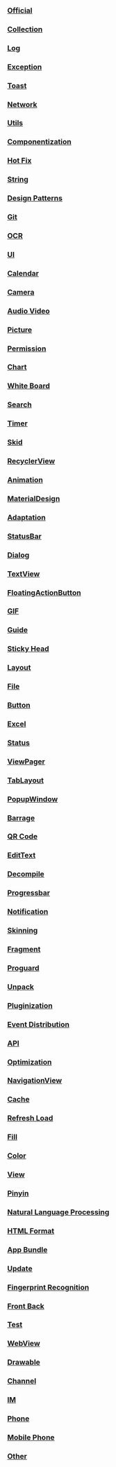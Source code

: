 ### [Official](https://github.com/snpmyn/OpenSourceCollection/blob/master/ANDROID_OFFICIAL.md)
### [Collection](https://github.com/snpmyn/OpenSourceCollection/blob/master/ANDROID_COLLECTION.md)
### [Log](https://github.com/snpmyn/OpenSourceCollection/blob/master/ANDROID_LOG.md)
### [Exception](https://github.com/snpmyn/OpenSourceCollection/blob/master/ANDROID_EXCEPTION.md)
### [Toast](https://github.com/snpmyn/OpenSourceCollection/blob/master/ANDROID_TOAST.md)
### [Network](https://github.com/snpmyn/OpenSourceCollection/blob/master/ANDROID_NETWORK.md)
### [Utils](https://github.com/snpmyn/OpenSourceCollection/blob/master/ANDROID_UTILS.md)
### [Componentization](https://github.com/snpmyn/OpenSourceCollection/blob/master/ANDROID_COMPONENTIZATION.md)    
### [Hot Fix](https://github.com/snpmyn/OpenSourceCollection/blob/master/ANDROID_HOT_FIX.md)
### [String](https://github.com/snpmyn/OpenSourceCollection/blob/master/ANDROID_STRING.md)
### [Design Patterns](https://github.com/snpmyn/OpenSourceCollection/blob/master/ANDROID_DESIGN_PATTERNS.md)
### [Git](https://github.com/snpmyn/OpenSourceCollection/blob/master/ANDROID_GIT.md)
### [OCR](https://github.com/snpmyn/OpenSourceCollection/blob/master/ANDROID_OCR.md)
### [UI](https://github.com/snpmyn/OpenSourceCollection/blob/master/ANDROID_UI.md)
### [Calendar](https://github.com/snpmyn/OpenSourceCollection/blob/master/ANDROID_CALENDAR.md)
### [Camera](https://github.com/snpmyn/OpenSourceCollection/blob/master/ANDROID_CAMERA.md)
### [Audio Video](https://github.com/snpmyn/OpenSourceCollection/blob/master/ANDROID_AUDIO_VIDEO.md)
### [Picture](https://github.com/snpmyn/OpenSourceCollection/blob/master/ANDROID_PICTURE.md)
### [Permission](https://github.com/snpmyn/OpenSourceCollection/blob/master/ANDROID_PERMISSION.md)  
### [Chart](https://github.com/snpmyn/OpenSourceCollection/blob/master/ANDROID_CHART.md)   
### [White Board](https://github.com/snpmyn/OpenSourceCollection/blob/master/ANDROID_WHITE_BOARD.md)
### [Search](https://github.com/snpmyn/OpenSourceCollection/blob/master/ANDROID_SEARCH.md)
### [Timer](https://github.com/snpmyn/OpenSourceCollection/blob/master/ANDROID_TIMER.md)
### [Skid](https://github.com/snpmyn/OpenSourceCollection/blob/master/ANDROID_SKID.md)
### [RecyclerView](https://github.com/snpmyn/OpenSourceCollection/blob/master/ANDROID_RECYCLERVIEW.md)
### [Animation](https://github.com/snpmyn/OpenSourceCollection/blob/master/ANDROID_ANIMATION.md)
### [MaterialDesign](https://github.com/snpmyn/OpenSourceCollection/blob/master/ANDROID_MATERIAL_DESIGN.md)
### [Adaptation](https://github.com/snpmyn/OpenSourceCollection/blob/master/ANDROID_ADAPTATION.md)
### [StatusBar](https://github.com/snpmyn/OpenSourceCollection/blob/master/ANDROID_STATUSBAR.md)
### [Dialog](https://github.com/snpmyn/OpenSourceCollection/blob/master/ANDROID_DIALOG.md)
### [TextView](https://github.com/snpmyn/OpenSourceCollection/blob/master/ANDROID_TEXTVIEW.md)
### [FloatingActionButton](https://github.com/snpmyn/OpenSourceCollection/blob/master/ANDROID_FLOATINGACTIONBUTTON.md)
### [GIF](https://github.com/snpmyn/OpenSourceCollection/blob/master/ANDROID_GIF.md)
### [Guide](https://github.com/snpmyn/OpenSourceCollection/blob/master/ANDROID_GUIDE.md)
### [Sticky Head](https://github.com/snpmyn/OpenSourceCollection/blob/master/ANDROID_STICKY_HEAD.md)
### [Layout](https://github.com/snpmyn/OpenSourceCollection/blob/master/ANDROID_LAYOUT.md)
### [File](https://github.com/snpmyn/OpenSourceCollection/blob/master/ANDROID_FILE.md)
### [Button](https://github.com/snpmyn/OpenSourceCollection/blob/master/ANDROID_BUTTON.md)
### [Excel](https://github.com/snpmyn/OpenSourceCollection/blob/master/ANDROID_EXCEL.md)
### [Status](https://github.com/snpmyn/OpenSourceCollection/blob/master/ANDROID_STATUS.md)
### [ViewPager](https://github.com/snpmyn/OpenSourceCollection/blob/master/ANDROID_VIEWPAGER.md)
### [TabLayout](https://github.com/snpmyn/OpenSourceCollection/blob/master/ANDROID_TABLAYOUT.md)
### [PopupWindow](https://github.com/snpmyn/OpenSourceCollection/blob/master/ANDROID_POPUPWINDOW.md)
### [Barrage](https://github.com/snpmyn/OpenSourceCollection/blob/master/ANDROID_BARRAGE.md)
### [QR Code](https://github.com/snpmyn/OpenSourceCollection/blob/master/ANDROID_QR_CODE.md)
### [EditText](https://github.com/snpmyn/OpenSourceCollection/blob/master/ANDROID_EDITTEXT.md)
### [Decompile](https://github.com/snpmyn/OpenSourceCollection/blob/master/ANDROID_DECOMPILE.md)
### [Progressbar](https://github.com/snpmyn/OpenSourceCollection/blob/master/ANDROID_PROGRESSBAR.md)
### [Notification](https://github.com/snpmyn/OpenSourceCollection/blob/master/ANDROID_NOTIFICATION.md)
### [Skinning](https://github.com/snpmyn/OpenSourceCollection/blob/master/ANDROID_SKINNING.md)
### [Fragment](https://github.com/snpmyn/OpenSourceCollection/blob/master/ANDROID_FRAGMENT.md)
### [Proguard](https://github.com/snpmyn/OpenSourceCollection/blob/master/ANDROID_PROGUARD.md)
### [Unpack](https://github.com/snpmyn/OpenSourceCollection/blob/master/ANDROID_UNPACK.md)
### [Pluginization](https://github.com/snpmyn/OpenSourceCollection/blob/master/ANDROID_PLUGINIZATION.md)
### [Event Distribution](https://github.com/snpmyn/OpenSourceCollection/blob/master/ANDROID_EVENT_DISTRIBUTION.md)
### [API](https://github.com/snpmyn/OpenSourceCollection/blob/master/ANDROID_API.md)
### [Optimization](https://github.com/snpmyn/OpenSourceCollection/blob/master/ANDROID_OPTIMIZATION.md)
### [NavigationView](https://github.com/snpmyn/OpenSourceCollection/blob/master/ANDROID_NAVIGATIONVIEW.md)
### [Cache](https://github.com/snpmyn/OpenSourceCollection/blob/master/ANDROID_CACHE.md)  
### [Refresh Load](https://github.com/snpmyn/OpenSourceCollection/blob/master/ANDROID_REFRESH_LOAD.md)
### [Fill](https://github.com/snpmyn/OpenSourceCollection/blob/master/ANDROID_FILE.md)
### [Color](https://github.com/snpmyn/OpenSourceCollection/blob/master/ANDROID_COLOR.md)
### [View](https://github.com/snpmyn/OpenSourceCollection/blob/master/ANDROID_VIEW.md)
### [Pinyin](https://github.com/snpmyn/OpenSourceCollection/blob/master/ANDROID_PINYIN.md)  
### [Natural Language Processing](https://github.com/snpmyn/OpenSourceCollection/blob/master/ANDROID_NATURAL_LANGUAGE_PROCESSING.md)
### [HTML Format](https://github.com/snpmyn/OpenSourceCollection/blob/master/ANDROID_HTML_FORMAT.md)
### [App Bundle](https://github.com/snpmyn/OpenSourceCollection/blob/master/ANDROID_APP_BUNDLE.md)
### [Update](https://github.com/snpmyn/OpenSourceCollection/blob/master/ANDROID_UPDATE.md)
### [Fingerprint Recognition](https://github.com/snpmyn/OpenSourceCollection/blob/master/ANDROID_FINGERPRINT_RECOGNITION.md)
### [Front Back](https://github.com/snpmyn/OpenSourceCollection/blob/master/ANDROID_FRONT_BACK.md)
### [Test](https://github.com/snpmyn/OpenSourceCollection/blob/master/ANDROID_TEST.md)
### [WebView](https://github.com/snpmyn/OpenSourceCollection/blob/master/ANDROID_WEBVIEW.md)
### [Drawable](https://github.com/snpmyn/OpenSourceCollection/blob/master/ANDROID_DRAWABLE.md)
### [Channel](https://github.com/snpmyn/OpenSourceCollection/blob/master/ANDROID_CHANNEL.md)
### [IM](https://github.com/snpmyn/OpenSourceCollection/blob/master/ANDROID_IM.md)
### [Phone](https://github.com/snpmyn/OpenSourceCollection/blob/master/ANDROID_PHONE.md)
### [Mobile Phone](https://github.com/snpmyn/OpenSourceCollection/blob/master/ANDROID_MOBILE_PHONE.md)
### [Other](https://github.com/snpmyn/OpenSourceCollection/blob/master/ANDROID_OTHER.md)             




